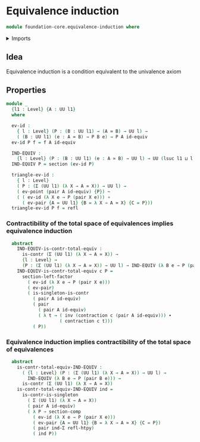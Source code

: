 # Equivalence induction

```agda
module foundation-core.equivalence-induction where
```

<details><summary>Imports</summary>

```agda
open import foundation.dependent-pair-types
open import foundation.universe-levels

open import foundation-core.contractible-types
open import foundation-core.equivalences
open import foundation-core.function-types
open import foundation-core.homotopies
open import foundation-core.identity-types
open import foundation-core.sections
open import foundation-core.singleton-induction
```

</details>

## Idea

Equivalence induction is a condition equivalent to the univalence axiom

## Properties

```agda
module _
  {l1 : Level} {A : UU l1}
  where

  ev-id :
    { l : Level} (P : (B : UU l1) → (A ≃ B) → UU l) →
    ( (B : UU l1) (e : A ≃ B) → P B e) → P A id-equiv
  ev-id P f = f A id-equiv

  IND-EQUIV :
    {l : Level} (P : (B : UU l1) (e : A ≃ B) → UU l) → UU (lsuc l1 ⊔ l)
  IND-EQUIV P = section (ev-id P)

  triangle-ev-id :
    { l : Level}
    ( P : (Σ (UU l1) (λ X → A ≃ X)) → UU l) →
    ( ev-point (pair A id-equiv) {P}) ~
    ( ( ev-id (λ X e → P (pair X e))) ∘
      ( ev-pair {A = UU l1} {B = λ X → A ≃ X} {C = P}))
  triangle-ev-id P f = refl
```

### Contractibility of the total space of equivalences implies equivalence induction

```agda
  abstract
    IND-EQUIV-is-contr-total-equiv :
      is-contr (Σ (UU l1) (λ X → A ≃ X)) →
      {l : Level} →
      (P : (Σ (UU l1) (λ X → A ≃ X)) → UU l) → IND-EQUIV (λ B e → P (pair B e))
    IND-EQUIV-is-contr-total-equiv c P =
      section-left-factor
        ( ev-id (λ X e → P (pair X e)))
        ( ev-pair)
        ( is-singleton-is-contr
          ( pair A id-equiv)
          ( pair
            ( pair A id-equiv)
            ( λ t → ( inv (contraction c (pair A id-equiv))) ∙
                    ( contraction c t)))
          ( P))
```

### Equivalence induction implies contractibility of the total space of equivalences

```agda
  abstract
    is-contr-total-equiv-IND-EQUIV :
      ( {l : Level} (P : (Σ (UU l1) (λ X → A ≃ X)) → UU l) →
        IND-EQUIV (λ B e → P (pair B e))) →
      is-contr (Σ (UU l1) (λ X → A ≃ X))
    is-contr-total-equiv-IND-EQUIV ind =
      is-contr-is-singleton
        ( Σ (UU l1) (λ X → A ≃ X))
        ( pair A id-equiv)
        ( λ P → section-comp
          ( ev-id (λ X e → P (pair X e)))
          ( ev-pair {A = UU l1} {B = λ X → A ≃ X} {C = P})
          ( pair ind-Σ refl-htpy)
          ( ind P))
```
